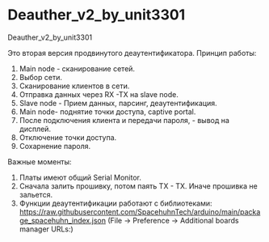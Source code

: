 # Deauther_v2_by_unit3301
Deauther_v2_by_unit3301

Это вторая версия продвинутого деаутентификатора.
Принцип работы:
1) Main node - сканирование сетей.
2) Выбор сети.
3) Сканирование клиентов в сети.
4) Отправка данных через RX -TX на slave node.
5) Slave node - Прием данных, парсинг, деаутентификация. 
6) Main node- поднятие точки доступа, captive portal.
7) После подключения клиента и передачи пароля, - вывод на дисплей.
8) Отключение точки доступа. 
9) Сохарнение пароля. 

Важные моменты:
1) Платы имеют общий Serial Monitor.
2) Сначала залить прошивку, потом паять TX - TX. Иначе прошивка не зальется. 
3) Функции деаутентификации работают с библиотеками:
https://raw.githubusercontent.com/SpacehuhnTech/arduino/main/package_spacehuhn_index.json
(File -> Preference -> Additional boards manager URLs:)
